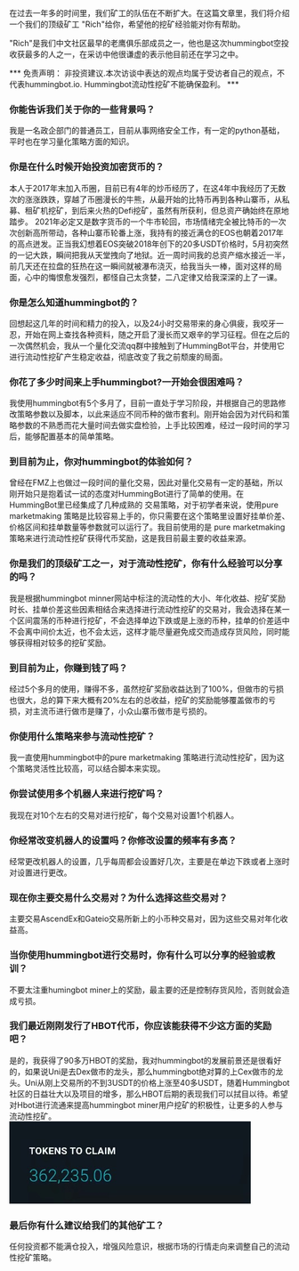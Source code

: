 在过去一年多的时间里，我们矿工的队伍在不断扩大。在这篇文章里，我们将介绍一个我们的顶级矿工 "Rich"给你，希望他的挖矿经验能对你有帮助。

"Rich"是我们中文社区最早的老鹰俱乐部成员之一，他也是这次hummingbot空投收获最多的人之一，在采访中他很谦虚的表示他目前还在学习之中。

*** 免责声明： 非投资建议.本次访谈中表达的观点均属于受访者自己的观点，不代表hummingbot.io. Hummingbot流动性挖矿不能确保盈利。 ***

### 你能告诉我们关于你的一些背景吗？
我是一名政企部门的普通员工，目前从事网络安全工作，有一定的python基础，平时也在学习量化策略方面的知识。

### 你是在什么时候开始投资加密货币的？
本人于2017年末加入币圈，目前已有4年的炒币经历了，在这4年中我经历了无数次的涨涨跌跌，穿越了币圈漫长的牛熊，从最开始的比特币再到各种山寨币，从私募、租矿机挖矿，到后来火热的Defi挖矿，虽然有所获利，但总资产确始终在原地踏步。
2021年必定又是数字货币的一个牛市轮回，市场情绪完全被比特币的一次次创新高所带动，各种山寨币轮番上涨，我持有的接近满仓的EOS也朝着2017年的高点迸发。正当我幻想着EOS突破2018年创下的20多USDT价格时，5月初突然的一记大跌，瞬间把我从天堂拽向了地狱。近一周时间我的总资产缩水接近一半，前几天还在拉盘的狂热在这一瞬间就被瀑布浇灭，给我当头一棒，面对这样的局面，心中的悔恨愈发强烈，都怪自己太贪婪，二八定律又给我深深的上了一课。

### 你是怎么知道hummingbot的？
回想起这几年的时间和精力的投入，以及24小时交易带来的身心俱疲，我咬牙一忍，开始在网上查找各种资料，随之开启了漫长而又艰辛的学习征程。但在之后的一次偶然机会，我从一个量化交流qq群中接触到了HummingBot平台，并使用它进行流动性挖矿产生稳定收益，彻底改变了我之前颓废的局面。
### 你花了多少时间来上手hummingbot?一开始会很困难吗？
我使用hummingbot有5个多月了，目前一直处于学习阶段，并根据自己的思路修改策略参数以及脚本，以此来适应不同币种的做市套利。刚开始会因为对代码和策略参数的不熟悉而花大量时间去做实盘检验，上手比较困难，经过一段时间的学习后，能够配置基本的简单策略。
### 到目前为止，你对hummingbot的体验如何？
曾经在FMZ上也做过一段时间的量化交易，因此对量化交易有一定的基础，所以刚开始只是抱着试一试的态度对HummingBot进行了简单的使用。在HummingBot里已经集成了几种成熟的 交易策略，对于初学者来说，使用pure marketmaking 策略是比较容易上手的，你只需要在这个策略里设置好挂单价差、价格区间和挂单数量等参数就可以运行了。我目前使用的是 pure marketmaking策略来进行流动性挖矿获得代币奖励，这是我目前最主要的收益来源。

### 你是我们的顶级矿工之一，对于流动性挖矿，你有什么经验可以分享的吗？
我是根据hummingbot minner网站中标注的流动性的大小、年化收益、挖矿奖励时长、挂单价差这些因素相结合来选择进行流动性挖矿的交易对，我会选择在某一个区间震荡的币种进行挖矿，不会选择单边下跌或是上涨的币种，挂单的价差适中不会离中间价太近，也不会太远，这样才能尽量避免成交而造成存货风险，同时能够获得相对较多的挖矿奖励。
### 到目前为止，你赚到钱了吗？
经过5个多月的使用，赚得不多，虽然挖矿奖励收益达到了100%，但做市的亏损也很大，总的算下来大概有20%左右的总收益，挖矿的奖励能够覆盖做市的亏损，对主流币进行做市是赚了，小众山寨币做市是亏损的。
### 你使用什么策略来参与流动性挖矿？
我一直使用hummingbot中的pure marketmaking 策略进行流动性挖矿，因为这个策略灵活性比较高，可以结合脚本来实现。
### 你尝试使用多个机器人来进行挖矿吗？
我现在对10个左右的交易对进行挖矿，每个交易对设置1个机器人。
### 你经常改变机器人的设置吗？你修改设置的频率有多高？
经常更改机器人的设置，几乎每周都会设置好几次，主要是在单边下跌或者上涨时对设置进行更改。
### 现在你主要交易什么交易对？为什么选择这些交易对？
主要交易AscendEx和Gateio交易所新上的小币种交易对，因为这些交易对年化收益高。
### 当你使用hummingbot进行交易时，你有什么可以分享的经验或教训？
不要太注重humingbot miner上的奖励，最主要的还是控制存货风险，否则就会造成亏损。
### 我们最近刚刚发行了HBOT代币，你应该能获得不少这方面的奖励吧？
是的，我获得了90多万HBOT的奖励，我对hummingbot的发展前景还是很看好的，如果说Uni是去Dex做市的龙头，那么hummingbot绝对算的上Cex做市的龙头。Uni从刚上交易所的不到3USDT的价格上涨至40多USDT，随着Hummingbot社区的日益壮大以及项目的增多，那么HBOT后期的表现我们可以拭目以待。希望对Hbot进行流通来提高hummingbot miner用户挖矿的积极性，让更多的人参与流动性挖矿。
![Rich的其中一个账号空投截图](/images/1640317095971.jpg)
### 最后你有什么建议给我们的其他矿工？
任何投资都不能满仓投入，增强风险意识，根据市场的行情走向来调整自己的流动性挖矿策略。
